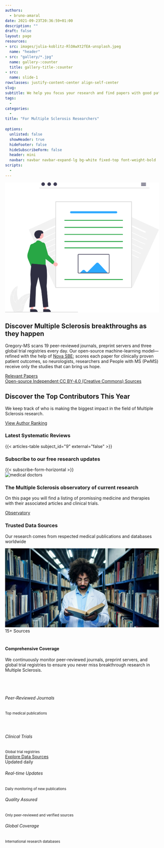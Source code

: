 ```yaml
---
authors:
  - bruno-amaral
date: 2021-09-23T20:36:59+01:00
description: ""
draft: false
layout: page
resources: 
- src: images/julia-koblitz-RlOAwXt2fEA-unsplash.jpeg
  name: "header"
- src: "gallery/*.jpg"
  name: gallery-:counter
  title: gallery-title-:counter
- src:
  name: slide-1
rowclasses: justify-content-center align-self-center
slug:
subtitle: We help you focus your research and find papers with good patient outcomes
tags: 
  - 
categories: 
  - 
title: "For Multiple Sclerosis Researchers"

options:
  unlisted: false
  showHeader: true
  hideFooter: false
  hideSubscribeForm: false
  header: mini
  navbar: navbar navbar-expand-lg bg-white fixed-top font-weight-bold
scripts:
  - 
---
```


</div>

<div class="row justify-content-center align-self-center mb-5 mt-5 p-md-5">
<div class="col-md-4 col-12 justify-content-center align-self-left align-left">
  <img src="images/undraw_Online_articles_re_yrkj.svg" class="float-left w-75 align-middle d-none d-md-block" alt="medical doctors" loading="lazy"/>
  </div>
  <div class="col-md-5 col-12 justify-content-center align-self-center">
  <h2>Discover Multiple Sclerosis breakthroughs as they happen</h2>
<p>Gregory-MS scans 19 peer-reviewed journals, preprint servers and three global trial registries every day. 
Our open-source machine-learning model—refined with the help of <a href="https://www.novasbe.unl.pt/en/">Nova SBE</a>; scores each paper for clinically proven patient outcomes, so neurologists, researchers and People with MS (PwMS) receive only the studies that can bring us hope.</p>
    <a href='{{< ref "/relevant/_index.md" >}}' class="btn btn-success btn-round btn-lg font-weight-bold " data-umami-event="click--observatory-researchers-page">Relevant Papers <i class="fas fa-arrow-circle-right"></i></a>
    		<div class="d-flex flex-wrap justify-content-left align-items-left">
			<a href="https://github.com/brunoamaral/gregory-ai" class="badge badge-pill badge-success mx-2 my-1" rel="noopener" aria-label="Open-source code on GitHub (external link)">
				<i class="fas fa-code mr-1"></i>Open-source
			</a>
			<a href="/about/" class="badge badge-pill badge-info mx-2 my-1" aria-label="Independent project governance">
				<i class="fas fa-user-shield mr-1"></i>Independent
			</a>
			<a href="https://creativecommons.org/licenses/by/4.0/" class="badge badge-pill badge-secondary mx-2 my-1" rel="noopener" aria-label="Content licensed CC BY 4.0 (external link)">
				<i class="fab fa-creative-commons mr-1"></i>CC BY-4.0
				<span class="sr-only">(Creative Commons)</span>
			</a>
      <a href="https://api.gregory-ms.com/sources/?subject_id=1&team_id=1" class="badge badge-pill badge-warning mx-2 my-1" rel="noopener" aria-label="API endpoint for sources">
        <i class="fa-solid fa-book-medical mr-1"></i>Sources
      </a>
		</div>
  </div>
</div>
<!-- Trust ribbon -->
<div class="bg-light border-top py-2">
	<div class="container">
	</div>
</div>
<!-- /Trust ribbon -->

<div class="row justify-content-center align-items-center py-5 bg-light">
  <div class="col-md-8 text-center">
    <h2 class=" ">Discover the Top Contributors This Year</h2>
    <p class="lead">We keep track of who is making the biggest impact in the field of Multiple Sclerosis research.</p>
    <a href="/authors/ranking/" class="btn btn-primary btn-lg font-weight-bold" role="button">View Author Ranking <i class="fas fa-arrow-right ml-2"></i></a>
  </div>
</div>

<!-- systematic reviews -->
<div class="container-fluid bg-white py-5">
  <div class="container">
    <div class="row justify-content-center">
      <div class="col-lg-10 text-center">
        <div class="d-flex align-items-center mb-3">
          <h3 class="mb-0 mx-auto">Latest Systematic Reviews</h3>
        </div>
        {{< articles-table subject_id="9" external="false" >}}
      </div>
    </div>
  </div>
</div>
<!-- /systematic reviews -->

<div class="row justify-content-center align-self-center mb-5 p-md-5 bg-grey">
<div class="col-md-12 col-12 justify-content-center align-self-center ">
  <div class="col-md-12 ml-auto mr-auto">
              <h3 class="mb-3">Subscribe to our free research updates</h3>
                {{< subscribe-form-horizontal >}}
              </div>
</div>
</div>

<!-- observatory section -->
<div class="row justify-content-center align-self-center mb-5 p-md-5">
<div class="col-md-5 col-12 justify-content-center align-self-center align-right ">
  <img src="/observatory/lucas-vasques-9vnACvX2748-unsplash.jpeg" class="w-75 align-middle d-none d-md-block float-left" alt="medical doctors" loading="lazy" />
  </div>
  <div class="col-md-5 col-12 justify-content-center align-self-center">
  
  <h3 class="">The Multiple Sclerosis observatory of current research</h3>
  
  <p class="lead font-weight-normal">On this page you will find a listing of promissing medicine and therapies with their associated articles and clinical trials.</p>
  
  <a href='{{< ref "/observatory/_index.md" >}}' class="btn btn-success btn-round btn-lg font-weight-bold " data-umami-event="click--observatory-researchers-page">Observatory <i class="fas fa-arrow-circle-right"></i></a>
</div>  
</div>

<!-- /observatory section -->



<!-- Data Sources Section -->
<div class="container-fluid bg-light py-5">
  <div class="container">
    <div class="row justify-content-center">
      <div class="col-lg-10">
        <!-- Section Header -->
        <div class="text-center mb-5">
          <h3 class="display-4 font-weight-bold text-dark mb-3">Trusted Data Sources</h3>
          <p class="lead text-muted font-weight-normal">Our research comes from respected medical publications and databases worldwide</p>
        </div>
        <!-- Main Content Card -->
        <div class="card shadow-lg border-0 rounded-lg overflow-hidden">
          <div class="card-body p-0">
            <div class="row no-gutters align-items-center">
              <!-- Image Column -->
              <div class="col-md-5">
                <div class="position-relative h-100" style="min-height: 300px;">
                  <img src="images/getty-images-Useu3JMZu6g-unsplash.jpg" 
                       class="w-100 h-100 object-cover" 
                       alt="Medical research and data sources" 
                       loading="lazy" 
                       style="object-fit: cover;" />
                  <div class="position-absolute" style="top: 20px; left: 20px;">
                    <span class="badge badge-primary badge-pill px-3 py-2">
                      <i class="fas fa-database mr-2"></i>15+ Sources
                    </span>
                  </div>
                </div>
              </div>
              <!-- Content Column -->
              <div class="col-md-7">
                <div class="p-5">
                  <div class="mb-4">
                    <h4 class="font-weight-bold text-dark mb-3">Comprehensive Coverage</h4>
                    <p class="text-muted mb-4">
                      We continuously monitor peer-reviewed journals, preprint servers, and global trial registries 
                      to ensure you never miss breakthrough research in Multiple Sclerosis.
                    </p>
                  </div>
                  <!-- Features List -->
                  <div class="mb-4">
                    <div class="row">
                      <div class="col-sm-6 mb-3">
                        <div class="d-flex align-items-center justify-content-center justify-content-sm-start">
                          <div class="bg-primary rounded-circle p-2 mr-3 d-flex align-items-center justify-content-center" style="width: 40px; height: 40px;">
                            <i class="fas fa-journal-whills text-white" style="font-size: 1rem;"></i>
                          </div>
                          <div>
                            <h6 class="mb-1 font-weight-bold">Peer-Reviewed Journals</h6>
                            <small class="text-muted">Top medical publications</small>
                          </div>
                        </div>
                      </div>
                      <div class="col-sm-6 mb-3">
                        <div class="d-flex align-items-center justify-content-center justify-content-sm-start">
                          <div class="bg-success rounded-circle d-flex align-items-center justify-content-center mr-3" style="width: 40px; height: 40px; min-width: 40px;">
                            <i class="fas fa-flask text-white" style="font-size: 0.9rem;"></i>
                          </div>
                          <div>
                            <h6 class="mb-1 font-weight-bold">Clinical Trials</h6>
                            <small class="text-muted">Global trial registries</small>
                          </div>
                        </div>
                      </div>
                    </div>
                  </div>
                  <!-- CTA Button -->
                  <div class="d-flex flex-column flex-sm-row align-items-start">
                    <a href='{{< ref "/sources/index.md" >}}' 
                       class="btn btn-info btn-lg font-weight-bold shadow-sm mb-3 mb-sm-0 mr-sm-3" 
                       data-umami-event="click--more-info-on-sources-researchers-page">
                      <i class="fas fa-database mr-2"></i>Explore Data Sources
                    </a>
                    <div class="text-muted small align-self-sm-center">
                      <i class="fas fa-sync-alt mr-1"></i>Updated daily
                    </div>
                  </div>
                </div>
              </div>
            </div>
          </div>
        </div>
        <!-- Additional Info Cards -->
        <div class="row mt-4">
          <div class="col-md-4 mb-3">
            <div class="card border-0 bg-transparent text-center">
              <div class="card-body py-3">
                <div class="text-primary mb-2">
                  <i class="fas fa-clock" style="font-size: 2rem;"></i>
                </div>
                <h6 class="font-weight-bold">Real-time Updates</h6>
                <small class="text-muted">Daily monitoring of new publications</small>
              </div>
            </div>
          </div>
          <div class="col-md-4 mb-3">
            <div class="card border-0 bg-transparent text-center">
              <div class="card-body py-3">
                <div class="text-success mb-2">
                  <i class="fas fa-award" style="font-size: 2rem;"></i>
                </div>
                <h6 class="font-weight-bold">Quality Assured</h6>
                <small class="text-muted">Only peer-reviewed and verified sources</small>
              </div>
            </div>
          </div>
          <div class="col-md-4 mb-3">
            <div class="card border-0 bg-transparent text-center">
              <div class="card-body py-3">
                <div class="text-info mb-2">
                  <i class="fas fa-globe" style="font-size: 2rem;"></i>
                </div>
                <h6 class="font-weight-bold">Global Coverage</h6>
                <small class="text-muted">International research databases</small>
              </div>
            </div>
          </div>
        </div>
      </div>
    </div>
  </div>
</div>